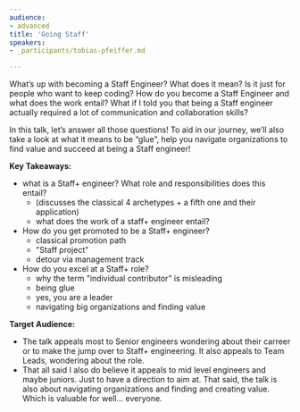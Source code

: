 ```yaml
---
audience:
- advanced
title: 'Going Staff'
speakers:
- _participants/tobias-pfeiffer.md

---
```

What’s up with becoming a Staff Engineer? What does it mean? Is it just for people who want to keep coding? How do you become a Staff Engineer and what does the work entail? What if I told you that being a Staff engineer actually required a lot of communication and collaboration skills?

In this talk, let’s answer all those questions! To aid in our journey, we’ll also take a look at what it means to be “glue”, help you navigate organizations to find value and succeed at being a Staff engineer!

**Key Takeaways:**
- what is a Staff+ engineer? What role and responsibilities does this entail?
  * (discusses the classical 4 archetypes + a fifth one and their application)
  * what does the work of a staff+ engineer entail?
- How do you get promoted to be a Staff+ engineer?
  * classical promotion path
  * "Staff project"
  * detour via management track
- How do you excel at a Staff+ role?
  * why the term "individual contributor" is misleading
  * being glue
  * yes, you are a leader
  * navigating big organizations and finding value

**Target Audience:**
- The talk appeals most to Senior engineers wondering about their carreer or to make the jump over to Staff+ engineering. It also appeals to Team Leads, wondering about the role.
- That all said I also do believe it appeals to mid level engineers and maybe juniors. Just to have a direction to aim at. That said, the talk is also about navigating organizations and finding and creating value. Which is valuable for well... everyone.